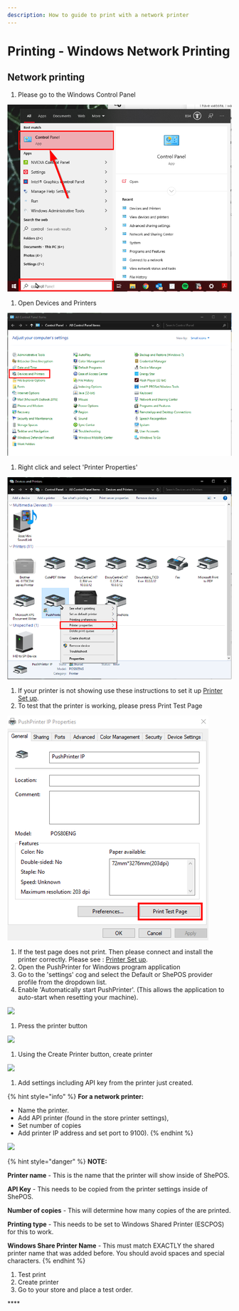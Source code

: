 ```yaml
---
description: How to guide to print with a network printer
---
```


# Printing - Windows Network Printing

## **Network printing**

1. Please go to the Windows Control Panel

![](../.gitbook/assets/untitled%20%283%29%20%281%29.png)

1. Open Devices and Printers

![](../.gitbook/assets/untitled-1%20%284%29%20%281%29.png)

1. Right click and select 'Printer Properties'

![](../.gitbook/assets/untitled-2%20%285%29%20%281%29.png)

1. If your printer is not showing use these instructions to set it up [Printer Set up](https://www.notion.so/cloudwaitresswiki/Printing-Add-a-printer-18689e4654fe4978b20aeb82b581d81e).
2. To test that the printer is working, please press Print Test Page

![](../.gitbook/assets/untitled-3%20%284%29%20%281%29%20%281%29.png)

1. If the test page does not print. Then please connect and install the printer correctly. Please see : [Printer Set up](https://www.notion.so/cloudwaitresswiki/Printing-Add-a-printer-18689e4654fe4978b20aeb82b581d81e).
2. Open the PushPrinter for Windows program application
3. Go to the 'settings' cog and select the Default or ShePOS provider profile from the dropdown list.
4. Enable 'Automatically start PushPrinter'. \(This allows the application to auto-start when resetting your machine\).

![](../.gitbook/assets/untitled-4%20%282%29.png)

1. Press the printer button

![](../.gitbook/assets/untitled-6.png)

1. Using the Create Printer button, create printer

![](../.gitbook/assets/untitled-7%20%284%29.png)

1. Add settings including API key from the printer just created.

{% hint style="info" %}
**For a network printer:**

* Name the printer. 
* Add API printer \(found in the store printer settings\), 
* Set number of copies 
* Add printer IP address and set port to 9100\).
{% endhint %}

![](../.gitbook/assets/untitled-8%20%283%29.png)

{% hint style="danger" %}
**NOTE:**

**Printer name** - This is the name that the printer will show inside of ShePOS.

**API Key** - This needs to be copied from the printer settings inside of ShePOS.

**Number of copies** - This will determine how many copies of the are printed.

**Printing type** - This needs to be set to Windows Shared Printer \(ESCPOS\) for this to work.

**Windows Share Printer Name** - This must match EXACTLY the shared printer name that was added before. You should avoid spaces and special characters.
{% endhint %}

1. Test print
2. Create printer
3. Go to your store and place a test order.

\*\*\*\*


